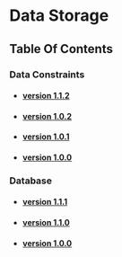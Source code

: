 # Data Storage

## Table Of Contents

### Data Constraints

- #### [version 1.1.2](https://schstp.github.io/Theater-Platform/datastorage/constraints/version_1_1_2/datastorage)
- #### [version 1.0.2](https://schstp.github.io/Theater-Platform/datastorage/constraints/version_1_0_2/datastorage)
- #### [version 1.0.1](https://schstp.github.io/Theater-Platform/datastorage/constraints/version_1_0_1/datastorage)
- #### [version 1.0.0](https://schstp.github.io/Theater-Platform/datastorage/constraints/version_1_0_0/datastorage)

### Database

- #### [version 1.1.1](https://schstp.github.io/Theater-Platform/datastorage/database/version_1_1_1/info)
- #### [version 1.1.0](https://schstp.github.io/Theater-Platform/datastorage/database/version_1_1_0/info)
- #### [version 1.0.0](https://schstp.github.io/Theater-Platform/datastorage/database/version_1_0_0/info)
